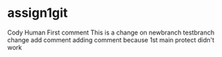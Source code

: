 # assign1git
Cody Human
First comment
This is a change on newbranch
testbranch change
add comment
adding comment because 1st main protect didn't work
